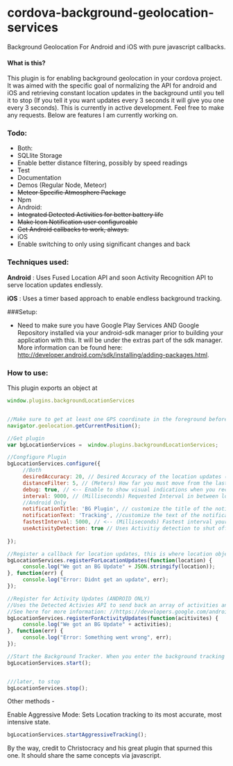 # cordova-background-geolocation-services
Background Geolocation For Android and iOS with pure javascript callbacks.

#### What is this?
This plugin is for enabling background geolocation in your cordova project. It was aimed with the specific goal of normalizing the API for android and iOS and retrieving constant location updates in the background until you tell it to stop (If you tell it you want updates every 3 seconds it will give you one every 3 seconds). This is currently in active development. Feel free to make any requests. Below are features I am currently working on.

### Todo: 
 * Both: 
  * SQLlite Storage
  * Enable better distance filtering, possibly by speed readings
  * Test
  * Documentation
  * Demos (Regular Node, Meteor)
  * ~~Meteor Specific Atmosphere Package~~
  * Npm
 * Android:
  * ~~Integrated Detected Activities for better battery life~~
  * ~~Make Icon Notification user configureable~~
  * ~~Get Android callbacks to work, always.~~
 * iOS
  * Enable switching to only using significant changes and back 

### Techniques used:

**Android** : Uses Fused Location API and soon Activity Recognition API to serve location updates endlessly.

**iOS** : Uses a timer based approach to enable endless background tracking.

###Setup: 
* Need to make sure you have Google Play Services AND Google Repository installed via your android-sdk manager prior to building your application with this. It will be under the extras part of the sdk manager. More information can be found here: http://developer.android.com/sdk/installing/adding-packages.html.

### How to use: 

This plugin exports an object at 
````javascript
window.plugins.backgroundLocationServices
````

````javascript

//Make sure to get at least one GPS coordinate in the foreground before starting background services
navigator.geolocation.getCurrentPosition();

//Get plugin
var bgLocationServices =  window.plugins.backgroundLocationServices;

//Congfigure Plugin
bgLocationServices.configure({
     //Both
     desiredAccuracy: 20, // Desired Accuracy of the location updates (lower means more accurate but more battery consumption)
     distanceFilter: 5, // (Meters) How far you must move from the last point to trigger a location update
     debug: true, // <-- Enable to show visual indications when you receive a background location update
     interval: 9000, // (Milliseconds) Requested Interval in between location updates.
     //Android Only
     notificationTitle: 'BG Plugin', // customize the title of the notification
     notificationText: 'Tracking', //customize the text of the notification
     fastestInterval: 5000, // <-- (Milliseconds) Fastest interval your app / server can handle updates
     useActivityDetection: true // Uses Activitiy detection to shut off gps when you are still (Greatly enhances Batterly Life)
     
});

//Register a callback for location updates, this is where location objects will be sent in the background
bgLocationServices.registerForLocationUpdates(function(location) {
     console.log("We got an BG Update" + JSON.stringify(location));
}, function(err) {
     console.log("Error: Didnt get an update", err);
});

//Register for Activity Updates (ANDROID ONLY)
//Uses the Detected Activies API to send back an array of activities and their confidence levels
//See here for more information: //https://developers.google.com/android/reference/com/google/android/gms/location/DetectedActivity
bgLocationServices.registerForActivityUpdates(function(acitivites) {
     console.log("We got an BG Update" + activities);
}, function(err) {
     console.log("Error: Something went wrong", err);
});

//Start the Background Tracker. When you enter the background tracking will start, and stop when you enter the foreground.
bgLocationServices.start();


///later, to stop
bgLocationServices.stop();
````


Other methods -

Enable Aggressive Mode: Sets Location tracking to its most accurate, most intensive state.

````javascript
bgLocationServices.startAggressiveTracking();
````

By the way, credit to Christocracy and his great plugin that spurned this one. It should share the same concepts via javascript.

